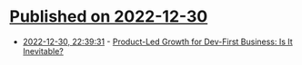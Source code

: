 # [Published on 2022-12-30](index.md)

* [2022-12-30, 22:39:31](https://news.ycombinator.com/item?id=34190966) - [Product-Led Growth for Dev-First Business: Is It Inevitable?](https://thenewstack.io/product-led-growth-for-dev-first-business-is-it-inevitable/)
